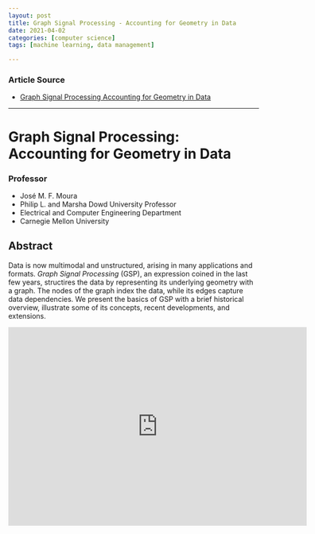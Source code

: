 ```yaml
---
layout: post
title: Graph Signal Processing - Accounting for Geometry in Data
date: 2021-04-02
categories: [computer science]
tags: [machine learning, data management]

---
```


### Article Source

* [Graph Signal Processing Accounting for Geometry in Data](https://www.youtube.com/watch?v=eXAm6_WS8_g)


---

# Graph Signal Processing: Accounting for Geometry in Data

### Professor 

* José M. F. Moura
* Philip L. and Marsha Dowd University Professor
* Electrical and Computer Engineering Department
* Carnegie Mellon University

## Abstract

Data is now multimodal and unstructured, arising in many applications and formats. *Graph Signal Processing* (GSP), an expression coined in the last few years, structires the data by representing its underlying geometry with a graph. The nodes of the graph index the data, while its edges capture data dependencies. We present the basics of GSP with a brief historical overview, illustrate some of its concepts, recent developments, and extensions.

<iframe width="600" height="400" src="https://www.youtube.com/embed/eXAm6_WS8_g" title="YouTube video player" frameborder="0" allow="accelerometer; autoplay; clipboard-write; encrypted-media; gyroscope; picture-in-picture" allowfullscreen></iframe>